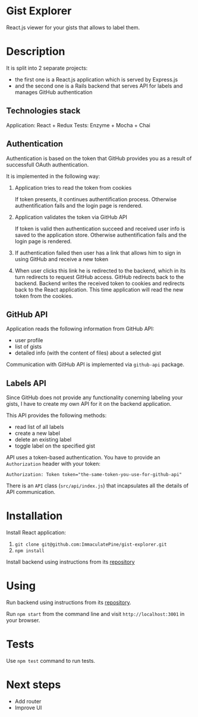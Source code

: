 # Gist Explorer

React.js viewer for your gists that allows to label them.

# Description

It is split into 2 separate projects:

  * the first one is a React.js application which is served by Express.js
  * and the second one is a Rails backend that serves API for labels and manages GitHub authentication

## Technologies stack

Application: React + Redux
Tests: Enzyme + Mocha + Chai

## Authentication

Authentication is based on the token that GitHub provides you as a result of successfull OAuth authentication.

It is implemented in the following way:

1. Application tries to read the token from cookies

    If token presents, it continues authentification process.
    Otherwise authentification fails and the login page is rendered.

2. Application validates the token via GitHub API

    If token is valid then authentication succeed and received user info is saved to the application store.
    Otherwise authentification fails and the login page is rendered.

3. If authentication failed then user has a link that allows him to sign in using GitHub and receive a new token

4. When user clicks this link he is redirected to the backend, which in its turn redirects to request GitHub access. GitHub redirects back to the backend. Backend writes the received token to cookies and redirects back to the React application. This time application will read the new token from the cookies.

## GitHub API

Application reads the following information from GitHub API:

  * user profile
  * list of gists
  * detailed info (with the content of files) about a selected gist

Communication with GitHub API is implemented via `github-api` package.

## Labels API

Since GitHub does not provide any functionality conerning labeling your gists, I have to create my own API for it on the backend application.

This API provides the following methods:

  * read list of all labels
  * create a new label
  * delete an existing label
  * toggle label on the specified gist

API uses a token-based authentication. You have to provide an `Authorization` header with your token:

    Authorization: Token token="the-same-token-you-use-for-github-api"

There is an `API` class (`src/api/index.js`) that incapsulates all the details of API communication.

# Installation

Install React application:

1. `git clone git@github.com:ImmaculatePine/gist-explorer.git`
2. `npm install`

Install backend using instructions from its [repository](https://github.com/ImmaculatePine/gist-explorer-backend)

# Using

Run backend using instructions from its [repository](https://github.com/ImmaculatePine/gist-explorer-backend).

Run `npm start` from the command line and visit `http://localhost:3001` in your browser.

# Tests

Use `npm test` command to run tests.

# Next steps

* Add router
* Improve UI
